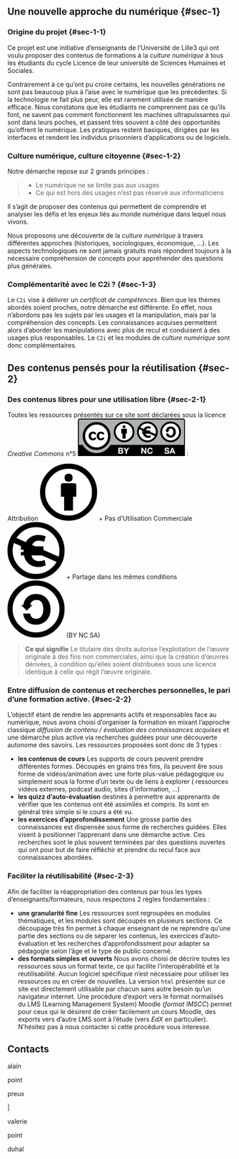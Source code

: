 Une nouvelle approche du numérique {#sec-1}
----------------------------------

### Origine du projet {#sec-1-1}

Ce projet est une initiative d’enseignants de l’Université de Lille3 qui
ont voulu proposer des contenus de formations à la *culture numérique* à
tous les étudiants du cycle Licence de leur université de Sciences
Humaines et Sociales.

Contrairement à ce qu’ont pu croire certains, les nouvelles générations
ne sont pas beaucoup plus à l’aise avec le numérique que les
précédentes. Si la technologie ne fait plus peur, elle est rarement
utilisée de manière efficace. Nous constatons que les étudiants ne
comprennent pas ce qu’ils font, ne savent pas comment fonctionnent les
machines ultrapuissantes qui sont dans leurs poches, et passent très
souvent à côté des opportunités qu’offrent le numérique. Les pratiques
restent basiques, dirigées par les interfaces et rendent les individus
prisonniers d’applications ou de logiciels.

### Culture numérique, culture citoyenne {#sec-1-2}

Notre démarche repose sur 2 grands principes :

> -   Le numérique ne se limite pas aux usages
> -   Ce qui est hors des usages n’est pas réservé aux informaticiens

Il s’agit de proposer des contenus qui permettent de comprendre et
analyser les défis et les enjeux liés au monde numérique dans lequel
nous vivons.

Nous proposons une découverte de la *culture numérique* à travers
différentes approches (historiques, sociologiques, économique, …). Les
aspects technologiques ne sont jamais gratuits mais répondent toujours à
la nécessaire compréhension de concepts pour appréhender des questions
plus générales.

### Complémentarité avec le C2i ? {#sec-1-3}

Le `C2i` vise à délivrer un *certificat de compétences*. Bien que les
thèmes abordés soient proches, notre démarche est différente. En effet,
nous n’abordons pas les sujets par les usages et la manipulation, mais
par la compréhension des concepts. Les connaissances acquises permettent
alors d’aborder les manipulations avec plus de recul et conduisent à des
usages plus responsables. Le `C2i` et les modules de *culture numérique*
sont donc complémentaires.

Des contenus pensés pour la réutilisation {#sec-2}
-----------------------------------------

### Des contenus libres pour une utilisation libre {#sec-2-1}

Toutes les ressources présentés sur ce site sont déclarées sous la
licence *Creative Commons* n°5 ![ccbyncsa.png](media/by-nc-sa.eu.svg) :

Attribution ![by.svg](media/by.svg) + Pas d’Utilisation Commerciale
![nc-eu.svg](media/nc-eu.svg) + Partage dans les mêmes conditions
![sa.svg](media/sa.svg) (BY NC SA)

> **Ce qui signifie** Le titulaire des droits autorise l’exploitation de
> l’œuvre originale à des fins non commerciales, ainsi que la création
> d’œuvres dérivées, à condition qu’elles soient distribuées sous une
> licence identique à celle qui régit l’œuvre originale.

### Entre diffusion de contenus et recherches personnelles, le pari d’une formation active. {#sec-2-2}

L’objectif étant de rendre les apprenants actifs et responsables face au
numérique, nous avons choisi d’organiser la formation en mixant
l’approche classique *diffusion de contenu / évaluation des
connaissances acquises* et une démarche plus active via recherches
guidées pour une découverte autonome des savoirs. Les ressources
proposées sont donc de 3 types :

-   **les contenus de cours** Les supports de cours peuvent prendre
    différentes formes. Découpés en grains très fins, ils peuvent êre
    sous forme de vidéos/animation avec une forte plus-value pédagogique
    ou simplement sous la forme d’un texte ou de liens à explorer (
    ressources vidéos externes, podcast audio, sites d’information, …)
-   **les quizz d’auto-évaluation** destinés à permettre aux apprenants
    de vérifier que les contenus ont été assimilés et compris. Ils sont
    en général très simple si le cours a été vu.
-   **les exercices d’approfondissement** Une grosse partie des
    connaissances est dispensée sous forme de recherches guidées. Elles
    visent à positionner l’apprenant dans une démarche active. Ces
    recherches sont le plus souvent terminées par des questions ouvertes
    qui ont pour but de faire réfléchir et prendre du recul face aux
    connaissances abordées.

### Faciliter la réutilisabilité {#sec-2-3}

Afin de faciliter la réappropriation des contenus par tous les types
d’enseignants/formateurs, nous respectons 2 règles fondamentales :

-   **une granularité fine** Les ressources sont regroupées en modules
    thématiques, et les modules sont découpés en plusieurs sections. Ce
    découpage très fin permet à chaque enseignant de ne reprendre qu’une
    partie des sections ou de séparer les contenus, les exercices
    d’auto-évaluation et les recherches d’approfondissment pour adapter
    sa pédagogie selon l’âge et le type de public concerné.
-   **des formats simples et ouverts** Nous avons choisi de décrire
    toutes les ressources sous un format texte, ce qui facilite
    l’interopérabilité et la réutilisabilité. Aucun logiciel spécifique
    n’est nécessaire pour utiliser les ressources ou en créer de
    nouvelles. La version `html` présentée sur ce site est directement
    utilisable par chacun sans autre besoin qu’un navigateur internet.
    Une procédure d’export vers le format normalisés du LMS (Learning
    Management System) Moodle (*format IMSCC*) permet pour ceux qui le
    désirent de créer facilement un cours Moodle, des exports vers
    d’autre LMS sont à l’étude (vers *EdX* en particulier). N’hésitez
    pas à nous contacter si cette procédure vous interesse.

Contacts
--------

alain

point

preux

|

valerie

point

duhal


